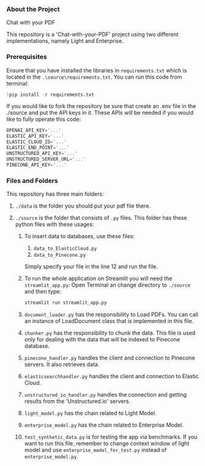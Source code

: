 ### About the Project
Chat with your PDF

This repository is a 'Chat-with-your-PDF' project using two different implementations, namely Light and Enterprise.


### Prerequisites
Ensure that you have installed the libraries in `requirements.txt` which is located in the `.\source\requirements.txt`.
You can run this code from terminal:
```py
!pip install -r requirements.txt
```

If you would like to fork the repository be sure that create an .env file in the ./source and put the API keys in it.
These APIs will be needed if you would like to fully operate this code:
```py
OPENAI_API_KEY='...'
ELASTIC_API_KEY='...'
ELASTIC_CLOUD_ID='...'
ELASTIC_END_POINT='...'
UNSTRUCTURED_API_KEY='...'
UNSTRUCTURED_SERVER_URL='...'
PINECONE_API_KEY='...'
```

### Files and Folders

This repository has three main folders:
1. ```./data``` is the folder you should put your pdf file there.

2. ```./source``` is the folder that consists of ```.py``` files.
This folder has these python files with these usages:
   1. To insert data to databases, use these files:
      
      1. ```data_to_ElasticCloud.py```
      2. ```data_to_Pinecone.py```
      
      Simply specify your file in the line 12 and run the file.
   2. To run the whole application on Streamlit you will need the ```streamlit_app.py```:
         Open Terminal an change directory to ```./source``` and then type:
         ```.py
      streamlit run streamlit_app.py
      ```      
   3. ```document_loader.py``` has the responsibility to Load PDFs. You can call an instance of LoadDocument class that is implemented in this file.
   4. ```chunker.py``` has the responsibility to chunk the data. This file is used only for dealing with the data that will be indexed to Pinecone database.
   5. ```pinecone_handler.py``` handles the client and connection to Pinecone servers. It also retrieves data.
   6. ```elasticsearchhandler.py``` handles the client and connection to Elastic Cloud.
   7. ```unstructured_io_handler.py``` handles the connection and getting results from the 'Unstructured.io' servers.
   8. ```light_model.py``` has the chain related to Light Model.
   9. ```enterprise_model.py``` has the chain related to Enterprise Model.
   10. ```test_synthetic_data.py``` is for testing the app via benchmarks. If you want to run this file, remember to change context window of light model and use ```enterprise_model_for_test.py``` instead of ```enterprise_model.py```.

